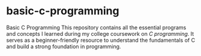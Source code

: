 # basic-c-programming
Basic C Programming  This repository contains all the essential programs and concepts I learned during my college coursework on *C programming*. It serves as a beginner-friendly resource to understand the fundamentals of C and build a strong foundation in programming. 
